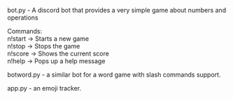 bot.py - A discord bot that provides a very simple game about numbers and operations

Commands: <br>
n!start  -> Starts a new game <br>
n!stop -> Stops the game <br>
n!score -> Shows the current score <br>
n!help -> Pops up a help message <br>

botword.py - a similar bot for a word game with slash commands support.

app.py - an emoji tracker.
